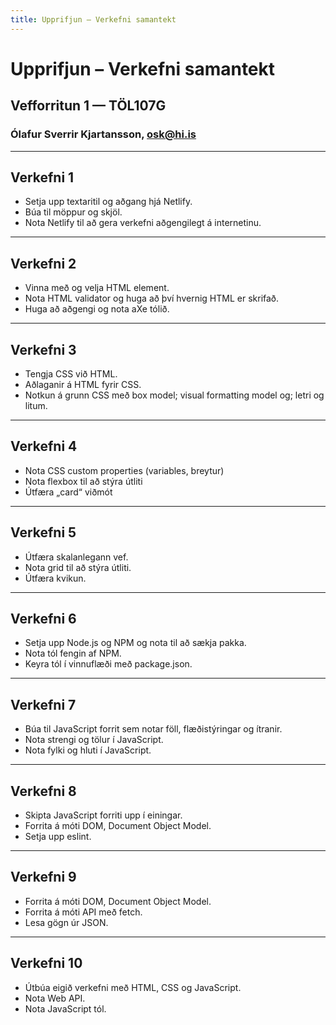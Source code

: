 ```yaml
---
title: Upprifjun – Verkefni samantekt
---
```


# Upprifjun – Verkefni samantekt

## Vefforritun 1 — TÖL107G

### Ólafur Sverrir Kjartansson, [osk@hi.is](mailto:osk@hi.is)

---

## Verkefni 1

- Setja upp textaritil og aðgang hjá Netlify.
- Búa til möppur og skjöl.
- Nota Netlify til að gera verkefni aðgengilegt á internetinu.

***

## Verkefni 2

- Vinna með og velja HTML element.
- Nota HTML validator og huga að því hvernig HTML er skrifað.
- Huga að aðgengi og nota aXe tólið.

***

## Verkefni 3

- Tengja CSS við HTML.
- Aðlaganir á HTML fyrir CSS.
- Notkun á grunn CSS með box model; visual formatting model og; letri og litum.

***

## Verkefni 4

- Nota CSS custom properties (variables, breytur)
- Nota flexbox til að stýra útliti
- Útfæra „card“ viðmót

***

## Verkefni 5

- Útfæra skalanlegann vef.
- Nota grid til að stýra útliti.
- Útfæra kvikun.

***

## Verkefni 6

- Setja upp Node.js og NPM og nota til að sækja pakka.
- Nota tól fengin af NPM.
- Keyra tól í vinnuflæði með package.json.

***

## Verkefni 7

- Búa til JavaScript forrit sem notar föll, flæðistýringar og ítranir.
- Nota strengi og tölur í JavaScript.
- Nota fylki og hluti í JavaScript.

***

## Verkefni 8

- Skipta JavaScript forriti upp í einingar.
- Forrita á móti DOM, Document Object Model.
- Setja upp eslint.

***

## Verkefni 9

- Forrita á móti DOM, Document Object Model.
- Forrita á móti API með fetch.
- Lesa gögn úr JSON.

***

## Verkefni 10

- Útbúa eigið verkefni með HTML, CSS og JavaScript.
- Nota Web API.
- Nota JavaScript tól.
